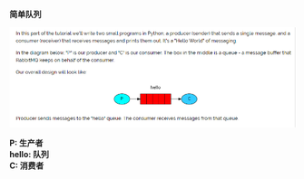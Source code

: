 **简单队列**  

![simple_queue](../img/simple_queue.png "简单队列")  

**P: 生产者**  
**hello: 队列**  
**C: 消费者**